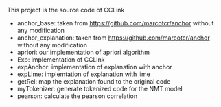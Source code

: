 This project is the source code of CCLink

- anchor_base: taken from https://github.com/marcotcr/anchor without any modification
- anchor_explanation: taken from https://github.com/marcotcr/anchor without any modification
- apriori: our implementation of apriori algorithm
- Exp: implementation of CCLink
- expAnchor: implementation of explanation with anchor
- expLime: implemtation of explanation with lime
- getRel: map the explanation found to the original code
- myTokenizer: generate tokenized code for the NMT model
- pearson: calculate the pearson correlation

